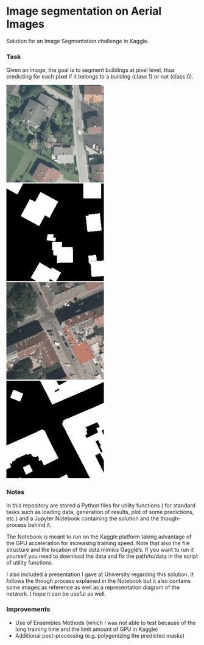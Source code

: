 # Image segmentation on Aerial Images

Solution for an Image Segmentation challenge in Kaggle.

### Task

Given an image, the goal is to segment buildings at pixel level, thus predicting for each pixel if it belongs to a building (class 1) or not (class 0).

![object](./img/dataset1.png)
![object](./img/dataset2.png)
![object](./img/dataset3.png)
![object](./img/dataset4.png)

### Notes

In this repository are stored a Python files for utility functions ( for standard tasks such as loading data, generation of results, plot of some predictions, etc.) and a Jupyter Notebook containing the solution and the though-process behind it.

The Notebook is meant to run on the Kaggle platform taking advantage of the GPU acceleration for increasing training speed. Note that also the file structure and the location of the data mimics Gaggle’s. If you want to run it yourself you need to download the data and fix the path/to/data in the script of utility functions.

I also included a presentation I gave at University regarding this solution. It follows the though process explained in the Notebook but it also contains some images as reference as well as a representation diagram of the network. I hope it can be useful as well.

### Improvements

- Use of Ensembles Methods (which I was not able to test because of the long training time and the limit amount of GPU in Kaggle)
- Additional post-processing (e.g. polygonizing the predicted masks)
